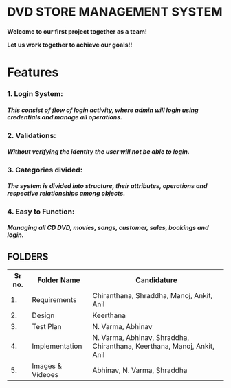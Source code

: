 <h1><b>DVD STORE MANAGEMENT SYSTEM</b></h1>
<h4>Welcome to our first project together as a team!
  
Let us work together to achieve our goals!!</h4>

<h1>Features</h1>

<h3>1. Login System:</h3><h5>This consist of flow of login activity, where admin will login using credentials and manage all operations.</h5>
  
<h3>2. Validations:</h3><h5>Without verifying the identity the user will not be able to login.</h5>
  
<h3>3. Categories divided:</h3><h5>The system is divided into structure, their attributes, operations and respective relationships among objects.</h5>
  
<h3>4. Easy to Function:</h3><h5>Managing all CD DVD, movies, songs, customer, sales, bookings and login.</h5>

<h2>FOLDERS</h2>
<table>
  <tr>
    <th>Sr no.</th>
    <th>Folder Name</th>
    <th>Candidature</th>
  </tr>
  <tr>
  <td>1.</td>
  <td>Requirements</td>
    <td>Chiranthana, Shraddha, Manoj, Ankit, Anil</td>
  </tr>
  <tr>
  <td>2.</td>
  <td>Design</td>
    <td>Keerthana</td>
  </tr>
  <tr>
  <td>3.</td>
  <td>Test Plan</td>
    <td>N. Varma, Abhinav</td>
  </tr>
  <tr>
  <td>4.</td>
  <td>Implementation</td>
    <td>N. Varma, Abhinav, Shraddha, Chiranthana, Keerthana, Manoj, Ankit, Anil </td>
  </tr>
  <tr>
  <td>5.</td>
    <td>Images & Videoes</td>
    <td> Abhinav, N. Varma, Shraddha</td>
  </tr>
  </table>
